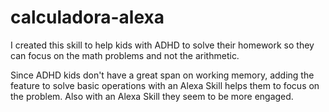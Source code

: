 # calculadora-alexa

I created this skill to help kids with ADHD to solve their homework so they can focus on the math problems and not the arithmetic. 

Since ADHD kids don't have a great span on working memory, adding the
feature to solve basic operations with an Alexa Skill helps them
to focus on the problem. Also with an Alexa Skill they seem to be more engaged.